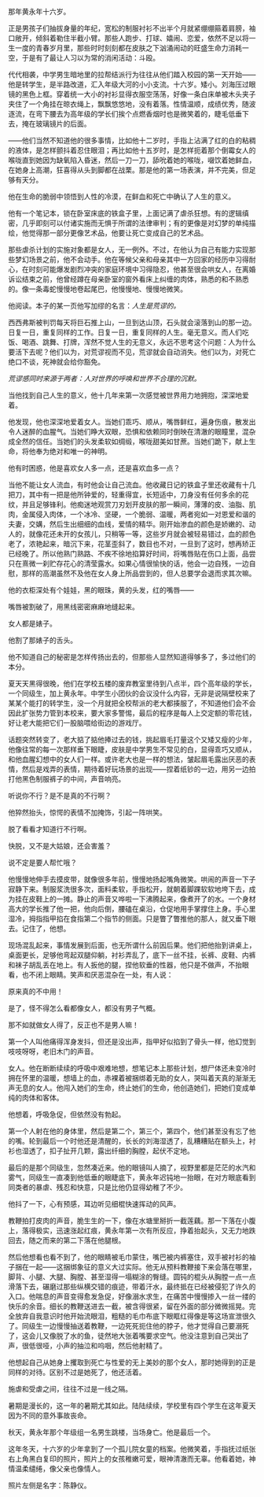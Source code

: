 那年黄永年十六岁。

正是男孩子们抽拔身量的年纪，宽松的制服衬衫不出半个月就紧绷绷箍着肩膀，袖口敞开，倾斜着勒住半截小臂。那些人跑步、打球、嬉闹、恋爱，依然不足以将一生一度的青春岁月里，那些时时刻刻都在皮肤之下汹涌闹动的旺盛生命力消耗一空，于是有了最让人习以为常的消闲活动：斗殴。

代代相袭，中学男生暗地里的拉帮结派行为往往从他们踏入校园的第一天开始——他是转学生，是半路改道，汇入年级大河的小小支流。十六岁。矮小。刘海压过眼镜的黑色上框。穿着统一大小的衬衫显得衣服空荡荡，好像一条白床单被木头夹子夹住了一个角挂在晾衣绳上，飘飘悠悠地，没有着落。性情温顺，成绩优秀，随波逐流，在弯下腰去为高年级的学长们挨个点燃香烟时也是微笑着的，睫毛低垂下去，掩在玻璃镜片的后面。



——他们当然不知道他的很多事情，比如他十二岁时，手指上沾满了红的白的粘稠的液体，是怎样颤抖着忍住眼泪；再比如他十五岁时，是怎样扼着那个倒霉女人的喉咙直到她因为缺氧陷入昏迷，然后一刀一刀，舔吮着她的喉咙，啜饮着她鲜血，在她身上高潮，狂喜得从头到脚都在战栗。那是他的第一场表演，并不完美，但足够有天分。

他在生命的脆弱中领悟到人性的冷漠，在鲜血和死亡中确认了人生的意义。

他有一个笔记本，锁在卧室床底的铁盒子里，上面记满了虐杀狂想。有的逻辑缜密，几乎即刻可以付诸实施而无惧于所谓的法律审判；有的更像是对幻梦的单纯描绘，他觉得那一部分更像艺术品，他要让死亡变成自己的艺术品。

那些虐杀计划的实施对象都是女人，无一例外。不过，在他认为自己有能力实现那些梦幻场景之前，他不会动手。他在等候父亲和母亲其中一方回家的经历中习得耐心，在时刻可能爆发剧烈冲突的家庭环境中习得隐忍，他甚至很会哄女人，在离婚诉讼结束之前，他曾经蹲在母亲卧室的窗外看床上纠缠的肉体，熟悉的和不熟悉的。像一条毒蛇慢慢地卷起尾巴，他慢慢地、慢慢地微笑。

他阅读。本子的某一页他写加缪的名言：*人生是荒谬的。*

西西弗斯被判罚每天将巨石推上山，一旦到达山顶，石头就会滚落到山的那一边。日复一日，重复同样的工作。日复一日，重复同样的人生。毫无意义。而人们吃饭、喝酒、跳舞、打牌，浑然不觉人生的无意义，永远不思考这个问题：人为什么要活下去呢？他们以为，对荒谬视而不见，荒谬就会自动消失。他们以为，对死亡绝口不谈，死神就会给你豁免。

*荒谬感同时来源于两者：人对世界的呼唤和世界不合理的沉默。*

当他找到自己人生的意义，他十几年来第一次感觉被世界用力地拥抱，深深地爱着。

他发现，他也深深地爱着女人。当她们乖巧、顺从，嘴唇鲜红，遍身伤痕，散发出令人迷醉的血腥气。当她们睁大双眼，恐惧和依赖同时倒映在清澈的眼瞳里，混杂成全然的信任。当她们的头发柔软如绸缎，喉咙甜美如甘蔗。当她们跪下，献上生命，将他奉为绝对和唯一的神明。

他有时困惑，他是喜欢女人多一点，还是喜欢血多一点？

当他不能让女人流血，有时他会让自己流血。他收藏日记的铁盒子里还收藏有十几把刀，其中有一把是他所钟爱的，轻重得宜，长短适中，刀身没有任何多余的花纹，并且足够锋利。他痴迷地观赏刀刃划开皮肤的那一瞬间，薄薄的皮、油脂、肌肉，金属侵入肉体，一个冰冷、坚硬，一个脆弱、温暖，两者宛如一对恩爱和谐的夫妻，交媾，然后生出细细的血线，爱情的精华。刚开始渗血的颜色是娇嫩的、动人的，就像花还未开的女孩儿，只稍等一等，这些岁月就会被轻易错过，血的颜色老了，浓艳起来，暗沉下来，花茎歪斜了，数目也不对，一旦到了这时，想再矫正已经晚了。所以他熟门熟路、不疾不徐地掐算好时间，将嘴唇贴在伤口上面，品尝只在熹微一刹贮存花心的清莹露水。如果心情很愉快的话，他会一边自残，一边自慰，那样的高潮虽然不及他在女人身上所品尝到的，但人总要学会退而求其次嘛。



他的衣柜深处有个娃娃，黑的眼珠，黄的头发，红的嘴唇——

嘴唇被割破了，用黑线密密麻麻地缝起来。

女人都是婊子。

他割了那婊子的舌头。



他不知道自己的秘密是怎样传扬出去的，但那些人显然知道得够多了，多过他们的本分。

夏天天黑得很晚，他们在学校五楼的废弃教室里待到八点半，四个高年级的学长，一个同级生，加上黄永年。中学生小团伙的会议没什么内容，无非是说隔壁校来了某某个能打的转学生，没一个月就把全校帮派的老大都揍服了，不知道他们会不会因此扩张势力管到本校来，要大家多警惕，最后的程序是每人上交定额的零花钱，好让老大能把它们一股脑喂给街边的游戏厅。

话题突然转变了，老大掂了掂他捧过去的钱，挑起眉毛打量这个又矮又瘦的少年，他像往常的每一次那样垂下眼睫，皮肤是中学男生不常见的白，显得乖巧又顺从，和他血腥幻想中的女人们一样。或许老大也是一样的想法，皱起眉毛露出厌恶的表情，然后是戏弄的表情，期待着好玩场景的出现——捏着纸钞的一边，用另一边拍打他黑色制服裤子的中间，声音响亮。

听说你不行？是不是真的不行啊？

他猝然抬头，惊愕的表情不加掩饰，引起一阵哄笑。

脱了看看才知道行不行啊。

快脱，又不是大姑娘，还会害羞？

说不定是要人帮忙哦？

他慢慢地伸手去摸皮带，就像很多年前，慢慢地扬起嘴角微笑。哄闹的声音一下子寂静下来。制服浆洗很多次，面料柔软，手指松开，就朝着脚踝软软地垮下去，成为挂在皮鞋上的一摊。静止的声音又哗啦一下沸腾起来，像煮开了的水。一个身材高大的学长推了他一把，他向后倒，腰磕在桌沿，仓促地用手掌撑住上身。手心里湿冷，拇指指甲掐在食指第二个指节的侧面。只是瞥了瞥推他的那人，就又垂下眼去。记住了，他想。



现场混乱起来，事情发展到后面，也无所谓什么前因后果。他们把他抬到讲桌上，桌面更长，足够他弯起双腿仰躺，衬衫弄乱了，底下一丝不挂，长裤、皮鞋、内裤和袜子胡乱丢在地上。有人扳他的腿，捏他软垂的性器，他只是不做声，不抬眼看，也不闭上眼睛。笑声和厌恶混杂在一处，有人说：

原来真的不中用！

是了，怪不得怎么看都像女人，都没有男子气概。

那不如就做女人得了，反正也不是男人嘛！

第一个人叫他痛得浑身发抖，但还是没出声，指甲好似掐到了骨头一样，他幻觉到吱吱呀呀，老旧木门的声音。

女人。他在断断续续的呼吸中艰难地想，想笔记本上那些计划，想尸体还未变冷时拥在怀里的温暖，想墙上的血，赤裸着被捆绑着无助的女人，哭叫着天真的渐渐无声无息的女人。他闯入她们的生命，终止她们的生命，他创造她们，把她们变成单纯的肉体和客体。

他想着，呼吸急促，但依然没有勃起。



第一个人射在他的身体里，然后是第二个，第三个，第四个，他们甚至没有忘了他的嘴。轮到最后一个时他还是清醒的，长长的刘海湿透了，乱糟糟贴在额头上，衬衫也湿透了，扣子扯开几颗，露出纤细的胸膛，起伏不定地。

最后的是那个同级生，忽然凑近来。他的眼镜叫人摘了，视野里都是茫茫的水汽和雾气，同级生一直凑到他低垂的眼睫底下，黄永年迟钝地一抬眼，在对方眼底看到同类者的暴虐、残忍和快意，只是比他仍显得幼稚了不少。

他抖了一下，心有预感，耳边听见细棍快速挥动的风声。



教鞭拍打皮肉的声音，脆生生的一下，像在水塘里掰折一截莲藕。那一下落在小腹上，落得极实，迅速涨起红痕，黄永年第一次有所反应，挣着抬起头，又无力地跌回去，随之而来的第二下落在他腿根。

然后他想看也看不到了，他的眼睛被毛巾蒙住，嘴巴被内裤塞住，双手被衬衫的袖子捆在一起——这捆绑象征的意义大过实际。他无从预料教鞭接下来会落在哪里，脚背、小腿、大腿、胸膛、甚至湿得一塌糊涂的臀缝。圆钝的棍头从胸膛一点一点滑落下去，碾磨过那些纵横交错的痕迹，带着汗水，最终抵在已经被侵犯了许久的入口。他喘息的声音变得愈发急促，好像溺水求生，在痛苦中慢慢掺入一丝一缕的快乐的余音。细长的教鞭送进去一截，被含得很紧，留在外面的部分微微摇晃。完全放弃自我意识时他开始流眼泪，粗糙的毛巾布底下眼眶红得像是等这场宣泄很久了。同级生一边慢慢抽送着教鞭，一边死死扼住他的脖子，他才觉得自己要溺死了，这会儿又像脱了水的鱼，徒然地大张着嘴要求空气。他没注意到自己哭出了声，很低很哑，小声的抽泣和呜咽，然后他射精了。



他想起自己从她身上攫取到死亡与性爱的无上美妙的那个女人，那时她得到的正是同样的对待。区别不过是她死了，他还活着。

施虐和受虐之间，往往不过是一线之隔。



暑期是漫长的，这一年的暑期尤其如此。陆陆续续，学校里有四个学生在这年夏天因为不同的意外事故丧命。

秋天，黄永年那个年级组一名男生跳楼，当场身亡。他是最后一个。

这年冬天，十六岁的少年拿到了一个孤儿院女童的档案。他微笑着，手指抚过纸张右上角黑白复印的照片，照片上的女孩稚嫩可爱，眼神清澈而无辜。他看着她，神情温柔缱绻，像父亲也像情人。

照片左侧是名字：陈静仪。
